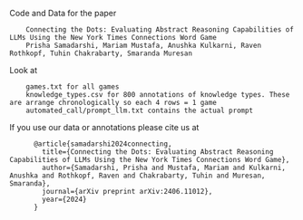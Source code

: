 
Code and Data for the paper

        Connecting the Dots: Evaluating Abstract Reasoning Capabilities of LLMs Using the New York Times Connections Word Game
        Prisha Samadarshi, Mariam Mustafa, Anushka Kulkarni, Raven Rothkopf, Tuhin Chakrabarty, Smaranda Muresan

Look at 

        games.txt for all games
        knowledge_types.csv for 800 annotations of knowledge types. These are arrange chronologically so each 4 rows = 1 game
        automated_call/prompt_llm.txt contains the actual prompt
        


If you use our data or annotations please cite us at

          @article{samadarshi2024connecting,
            title={Connecting the Dots: Evaluating Abstract Reasoning Capabilities of LLMs Using the New York Times Connections Word Game},
            author={Samadarshi, Prisha and Mustafa, Mariam and Kulkarni, Anushka and Rothkopf, Raven and Chakrabarty, Tuhin and Muresan, Smaranda},
            journal={arXiv preprint arXiv:2406.11012},
            year={2024}
          }
